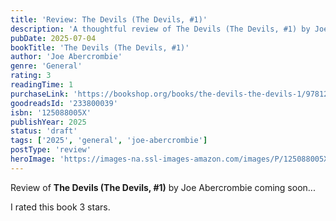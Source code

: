 ```yaml
---
title: 'Review: The Devils (The Devils, #1)'
description: 'A thoughtful review of The Devils (The Devils, #1) by Joe Abercrombie'
pubDate: 2025-07-04
bookTitle: 'The Devils (The Devils, #1)'
author: 'Joe Abercrombie'
genre: 'General'
rating: 3
readingTime: 1
purchaseLink: 'https://bookshop.org/books/the-devils-the-devils-1/9781250880055'
goodreadsId: '233800039'
isbn: '125088005X'
publishYear: 2025
status: 'draft'
tags: ['2025', 'general', 'joe-abercrombie']
postType: 'review'
heroImage: 'https://images-na.ssl-images-amazon.com/images/P/125088005X.01.L.jpg'
---
```


Review of **The Devils (The Devils, #1)** by Joe Abercrombie coming soon...

I rated this book 3 stars.